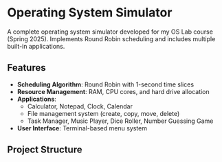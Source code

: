 # Operating System Simulator

A complete operating system simulator developed for my OS Lab course (Spring 2025). Implements Round Robin scheduling and includes multiple built-in applications.

## Features

- **Scheduling Algorithm**: Round Robin with 1-second time slices
- **Resource Management**: RAM, CPU cores, and hard drive allocation
- **Applications**:
  - Calculator, Notepad, Clock, Calendar
  - File management system (create, copy, move, delete)
  - Task Manager, Music Player, Dice Roller, Number Guessing Game
- **User Interface**: Terminal-based menu system

## Project Structure

